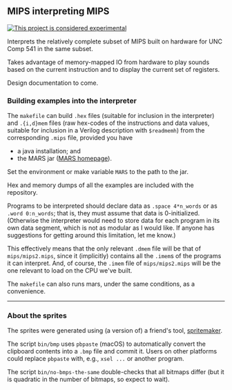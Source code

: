 ## MIPS interpreting MIPS

[![This project is considered experimental](https://img.shields.io/badge/status-experimental-critical.svg)](https://benknoble.github.io/status/experimental/)

Interprets the relatively complete subset of MIPS built on hardware for UNC Comp
541 in the same subset.

Takes advantage of memory-mapped IO from hardware to play sounds based on the
current instruction and to display the current set of registers.

Design documentation to come.

### Building examples into the interpreter

The `makefile` can build `.hex` files (suitable for inclusion in the
interpreter) and `.{i,d}mem` files (raw hex-codes of the instructions and data
values, suitable for inclusion in a Verilog description with `$readmemh`) from
the corresponding `.mips` file, provided you have

- a java installation; and
- the MARS jar ([MARS
  homepage](http://courses.missouristate.edu/kenvollmar/mars/index.htm)).

Set the environment or make variable `MARS` to the path to the jar.

Hex and memory dumps of all the examples are included with the repository.

Programs to be interpreted should declare data as `.space 4*n_words` or as
`.word 0:n_words`; that is, they must assume that data is 0-initialized.
(Otherwise the interpreter would need to store data for each program in its own
data segment, which is not as modular as I would like. If anyone has
suggestions for getting around this limitation, let me know.)

This effectively means that the only relevant `.dmem` file will be that of
`mips/mips2.mips`, since it (implicitly) contains all the `.imem`s of the
programs it can interpret. And, of course, the `.imem` file of `mips/mips2.mips`
will be the one relevant to load on the CPU we've built.

The `makefile` can also runs mars, under the same conditions, as a convenience.

---

### About the sprites

The sprites were generated using (a version of) a friend's tool,
[spritemaker](https://github.com/abrahampost/spritemaker.git).

The script `bin/bmp` uses `pbpaste` (macOS) to automatically convert the
clipboard contents into a `.bmp` file and commit it. Users on other platforms
could replace `pbpaste` with, e.g., `xsel ...` or another program.

The script `bin/no-bmps-the-same` double-checks that all bitmaps differ (but it
is quadratic in the number of bitmaps, so expect to wait).
